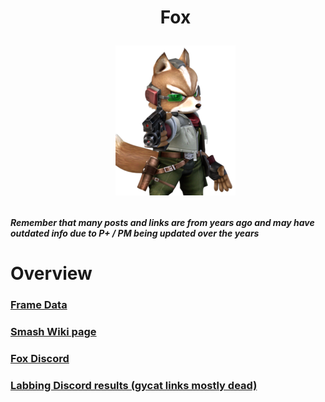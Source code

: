 <div id="toc">
  <ul align="center" style="list-style: none">
      <summary> <h1>
        Fox
        <p><img src="/Images/Characters/Fox.png" alt="Fox.png"></p>
  </ul>
</div>

<h4> <i>Remember that many posts and links are from years ago and may have outdated info due to P+ / PM being updated over the years</i>

<h1> Overview
<h3> <a href="https://rukaidata.com/P+/Fox/">Frame Data</a>
<h3> <a href="https://www.ssbwiki.com/Fox_(PM)">Smash Wiki page</a>
<h3> <a href="https://discord.com/invite/0nxRUrOsQ2YMGxss">Fox Discord</a>
<h3> <a href="https://www.reddit.com/r/SSBPM/comments/cf68o5/labbing_discord_results_fox/">Labbing Discord results (gycat links mostly dead)</a>